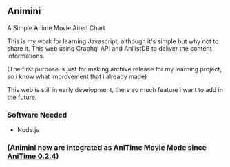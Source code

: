 ## Animini
A Simple Anime Movie Aired Chart

This is my work for learning Javascript, although it's simple but why not to share it. This web using Graphql API and AnilistDB to deliver the content informations.

(The first purpose is just for making archive release for my learning project, so i know what improvement that i already made)

This web is still in early development, there so much feature i want to add in the future.

### Software Needed
- Node.js

### (Animini now are integrated as AniTime Movie Mode since [AniTime 0.2.4](https://github.com/Darkerside/Anitime))
